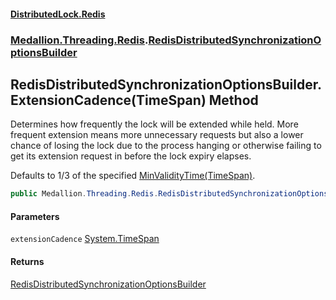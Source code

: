 #### [DistributedLock.Redis](README.md 'README')
### [Medallion.Threading.Redis](Medallion.Threading.Redis.md 'Medallion.Threading.Redis').[RedisDistributedSynchronizationOptionsBuilder](RedisDistributedSynchronizationOptionsBuilder.md 'Medallion.Threading.Redis.RedisDistributedSynchronizationOptionsBuilder')

## RedisDistributedSynchronizationOptionsBuilder.ExtensionCadence(TimeSpan) Method

Determines how frequently the lock will be extended while held. More frequent extension means more unnecessary requests
but also a lower chance of losing the lock due to the process hanging or otherwise failing to get its extension request in
before the lock expiry elapses.

Defaults to 1/3 of the specified [MinValidityTime(TimeSpan)](RedisDistributedSynchronizationOptionsBuilder.MinValidityTime.fMaY2fG5om4C0LuUfUZtNg.md 'Medallion.Threading.Redis.RedisDistributedSynchronizationOptionsBuilder.MinValidityTime(System.TimeSpan)').

```csharp
public Medallion.Threading.Redis.RedisDistributedSynchronizationOptionsBuilder ExtensionCadence(System.TimeSpan extensionCadence);
```
#### Parameters

<a name='Medallion.Threading.Redis.RedisDistributedSynchronizationOptionsBuilder.ExtensionCadence(System.TimeSpan).extensionCadence'></a>

`extensionCadence` [System.TimeSpan](https://docs.microsoft.com/en-us/dotnet/api/System.TimeSpan 'System.TimeSpan')

#### Returns
[RedisDistributedSynchronizationOptionsBuilder](RedisDistributedSynchronizationOptionsBuilder.md 'Medallion.Threading.Redis.RedisDistributedSynchronizationOptionsBuilder')
